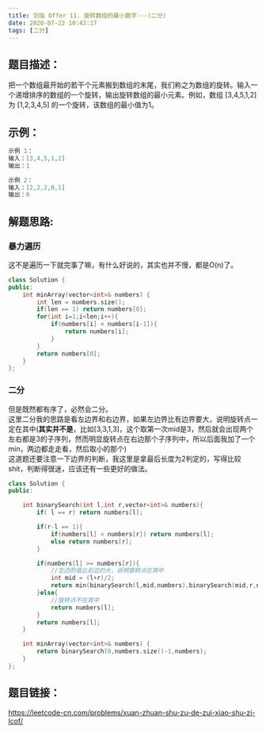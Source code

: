 ```yaml
---
title: 剑指 Offer 11. 旋转数组的最小数字---(二分)
date: 2020-07-22 10:43:17
tags: [二分]
---
```

## 题目描述：  
把一个数组最开始的若干个元素搬到数组的末尾，我们称之为数组的旋转。输入一个递增排序的数组的一个旋转，输出旋转数组的最小元素。例如，数组 [3,4,5,1,2] 为 [1,2,3,4,5] 的一个旋转，该数组的最小值为1。

## 示例：   
```cpp
示例 1：
输入：[3,4,5,1,2]
输出：1

示例 2：
输入：[2,2,2,0,1]
输出：0
```
<!-- more -->

## 解题思路:
### 暴力遍历
这不是遍历一下就完事了嘛，有什么好说的，其实也并不慢，都是O(n)了。

```cpp
class Solution {
public:
    int minArray(vector<int>& numbers) {
        int len = numbers.size();
        if(len == 1) return numbers[0];
        for(int i=1;i<len;i++){
            if(numbers[i] < numbers[i-1]){
                return numbers[i];
            }
        }
        return numbers[0];
    }
};
```

### 二分
但是既然都有序了，必然会二分。  
这里二分我的思路是看左边界和右边界，如果左边界比有边界要大，说明旋转点一定在其中(**其实并不是**，比如[3,3,1,3]，这个取第一次mid是3，然后就会出现两个左右都是3的子序列，然而明显旋转点在右边那个子序列中，所以后面我加了一个min，两边都走走看，然后取小的那个)  
这道题还要注意一下边界的判断，我这里是拿最后长度为2判定的，写得比较shit，判断得很迷，应该还有一些更好的做法。
```cpp
class Solution {
public:

    int binarySearch(int l,int r,vector<int>& numbers){
        if( l == r) return numbers[l];

        if(r-l == 1){
            if(numbers[l] < numbers[r]) return numbers[l];
            else return numbers[r];
        }

        if(numbers[l] >= numbers[r]){
            //左边的值比右边的大，说明旋转点在其中
            int mid = (l+r)/2;
            return min(binarySearch(l,mid,numbers),binarySearch(mid,r,numbers));
        }else{
            //旋转点不在其中
            return numbers[l];                                                
        }
        return numbers[l];
    }

    int minArray(vector<int>& numbers) {
        return binarySearch(0,numbers.size()-1,numbers);
    }
};
```

## 题目链接：  
https://leetcode-cn.com/problems/xuan-zhuan-shu-zu-de-zui-xiao-shu-zi-lcof/
